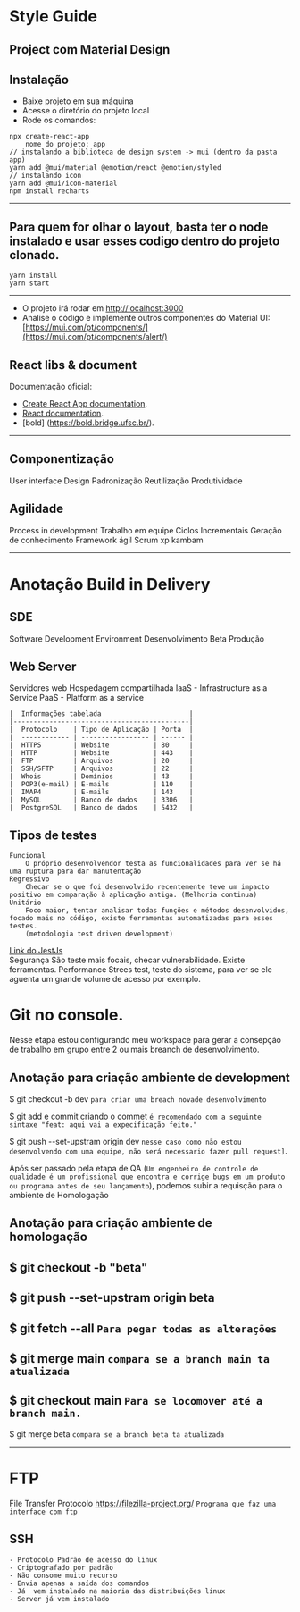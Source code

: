 # Style Guide
Project com Material Design
---
## Instalação
- Baixe projeto em sua máquina
- Acesse o diretório do projeto local
- Rode os comandos:

```
npx create-react-app
    nome do projeto: app
// instalando a biblioteca de design system -> mui (dentro da pasta app)     
yarn add @mui/material @emotion/react @emotion/styled
// instalando icon
yarn add @mui/icon-material
npm install recharts
```
---
## Para quem for olhar o layout, basta ter o node instalado e usar esses codigo dentro do projeto clonado.

```
yarn install
yarn start

```
---

- O projeto irá rodar em [http://localhost:3000](http://localhost:3000) 
- Analise o código e implemente outros componentes do Material UI: [https://mui.com/pt/components/](https://mui.com/pt/components/alert/)

## React libs & document
Documentação oficial: 
- [Create React App documentation](https://facebook.github.io/create-react-app/docs/getting-started).
- [React documentation](https://reactjs.org/).
- [bold] (https://bold.bridge.ufsc.br/).

---

## Componentização
User interface Design
    Padronização
    Reutilização
    Produtividade

## Agilidade
Process in development
    Trabalho em equipe
    Ciclos Incrementais
    Geração de conhecimento
Framework ágil
    Scrum
    xp
    kambam

---
# Anotação Build in Delivery

## SDE
Software Development Environment
    Desenvolvimento
    Beta
    Produção

## Web Server
Servidores web
    Hospedagem compartilhada
    IaaS - Infrastructure as a Service
    PaaS - Platform as a service

    |  Informações tabelada                      |
    |--------------------------------------------|
    |  Protocolo    | Tipo de Aplicação | Porta  |
    |  ------------ | ----------------- | ------ |
    |  HTTPS        | Website           | 80     |
    |  HTTP         | Website           | 443    |
    |  FTP          | Arquivos          | 20     |
    |  SSH/SFTP     | Arquivos          | 22     |
    |  Whois        | Domínios          | 43     |
    |  POP3(e-mail) | E-mails           | 110    |
    |  IMAP4        | E-mails           | 143    |
    |  MySQL        | Banco de dados    | 3306   |
    |  PostgreSQL   | Banco de dados    | 5432   |

## Tipos de testes
    Funcional
        O próprio desenvolvendor testa as funcionalidades para ver se há uma ruptura para dar manutentação
    Regressivo
        Checar se o que foi desenvolvido recentemente teve um impacto positivo em comparação à aplicação antiga. (Melhoria continua)
    Unitário
        Foco maior, tentar analisar todas funções e métodos desenvolvidos, focado mais no código, existe ferramentas automatizadas para esses testes.
        (metodologia test driven development)
[Link do JestJs](https://jestjs.io/pt-BR/)  
    Segurança
        São teste mais focais, checar vulnerabilidade. Existe ferramentas.
    Performance
        Strees test, teste do sistema, para ver se ele aguenta um grande volume de acesso por exemplo.

# Git no console.
Nesse etapa estou configurando meu workspace para gerar a consepção de trabalho em grupo entre 2  ou mais breanch de desenvolvimento.

## Anotação para criação ambiente de development

$ git checkout -b dev `para criar uma breach novade desenvolvimento`

$ git add e commit criando  o commet `é recomendado com a seguinte sintaxe "feat: aqui vai a expecificação feito."`

$ git push --set-upstram origin dev `nesse caso como não estou desenvolvendo com uma equipe, não será necessario fazer pull request]`.

Após ser passado pela etapa de QA (`Um engenheiro de controle de qualidade é um profissional que encontra e corrige bugs em um produto ou programa antes de seu lançamento`), podemos subir a requisção para o ambiente de Homologação

## Anotação para criação ambiente de homologação

$ git checkout -b "beta"
---
$ git push --set-upstram origin beta
---
$ git fetch --all `Para pegar todas as alterações`
---
$ git merge main `compara se a branch main ta atualizada`
---
$ git checkout main `Para se locomover até a branch main.`
---
$ git merge beta `compara se a branch beta ta atualizada`

---

# FTP
File Transfer Protocolo
https://filezilla-project.org/ `Programa que faz uma interface com ftp`

## SSH
    - Protocolo Padrão de acesso do linux
    - Criptografado por padrão
    - Não consome muito recurso
    - Envia apenas a saída dos comandos
    - Já  vem instalado na maioria das distribuições linux
    - Server já vem instalado
